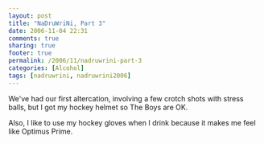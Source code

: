 ```yaml
---
layout: post
title: "NaDruWriNi, Part 3"
date: 2006-11-04 22:31
comments: true
sharing: true
footer: true
permalink: /2006/11/nadruwrini-part-3
categories: [Alcohol]
tags: [nadruwrini, nadruwrini2006]
---
```

We've had our first altercation, involving a few crotch shots with stress balls, but I got my hockey helmet so The Boys are OK.

Also, I like to use my hockey gloves when I drink because it makes me feel like Optimus Prime.
